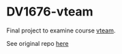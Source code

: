 # DV1676-vteam

Final project to examine course [vteam](https://dbwebb.se/kurser/vteam-v1).

See original repo [here](https://github.com/nasp22/vteam)
